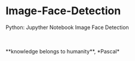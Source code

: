 # Image-Face-Detection
Python: Jupyther Notebook  Image Face Detection

<BR>
  <BR>
**knowledge belongs to humanity**, *Pascal*
